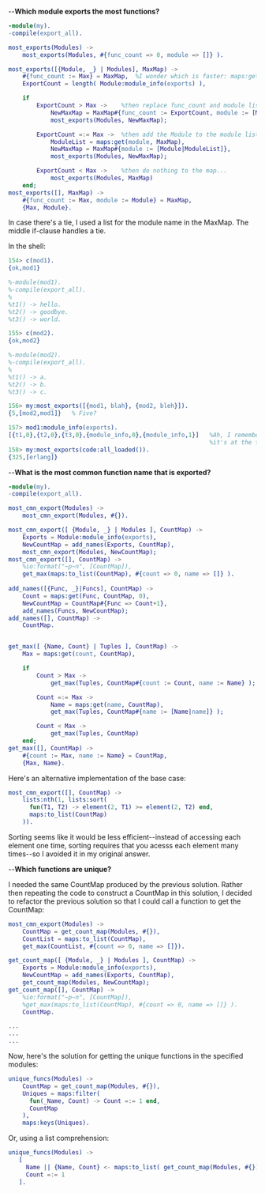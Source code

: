 --**Which module exports the most functions?**
```erlang
-module(my).
-compile(export_all).

most_exports(Modules) ->
    most_exports(Modules, #{func_count => 0, module => []} ).

most_exports([{Module, _} | Modules], MaxMap) ->
    #{func_count := Max} = MaxMap,  %I wonder which is faster: maps:get() or pattern matching?  You should be able to write: MaxMap#{count}
    ExportCount = length( Module:module_info(exports) ),

    if 
        ExportCount > Max ->    %then replace func_count and module list in the map...
            NewMaxMap = MaxMap#{func_count := ExportCount, module := [Module]},
            most_exports(Modules, NewMaxMap);

        ExportCount =:= Max ->  %then add the Module to the module list in the map...
            ModuleList = maps:get(module, MaxMap),
            NewMaxMap = MaxMap#{module := [Module|ModuleList]},
            most_exports(Modules, NewMaxMap);

        ExportCount < Max ->    %then do nothing to the map...
            most_exports(Modules, MaxMap)
    end;
most_exports([], MaxMap) ->
    #{func_count := Max, module := Module} = MaxMap,
    {Max, Module}.

  ```
In case there's a tie, I used a list for the module name in the MaxMap.  The middle if-clause handles a tie.


In the shell:
```erlang
154> c(mod1).
{ok,mod1}

%-module(mod1).
%-compile(export_all).
%
%t1() -> hello.
%t2() -> goodbye.
%t3() -> world.

155> c(mod2).
{ok,mod2}

%-module(mod2).
%-compile(export_all).
%
%t1() -> a.
%t2() -> b.
%t3() -> c.

156> my:most_exports([{mod1, blah}, {mod2, bleh}]).
{5,[mod2,mod1]}   % Five?

157> mod1:module_info(exports).
[{t1,0},{t2,0},{t3,0},{module_info,0},{module_info,1}]   %Ah, I remember the chapter mentioning this-- 
                                                         %it's at the top of p. 120.
158> my:most_exports(code:all_loaded()).
{325,[erlang]}
```

--**What is the most common function name that is exported?**
```erlang
-module(my).
-compile(export_all).

most_cmn_export(Modules) ->
    most_cmn_export(Modules, #{}).

most_cmn_export([ {Module, _} | Modules ], CountMap) ->
    Exports = Module:module_info(exports),
    NewCountMap = add_names(Exports, CountMap),
    most_cmn_export(Modules, NewCountMap);
most_cmn_export([], CountMap) ->
    %io:format("~p~n", [CountMap]),
    get_max(maps:to_list(CountMap), #{count => 0, name => []} ).
    
add_names([{Func, _}|Funcs], CountMap) ->
    Count = maps:get(Func, CountMap, 0),
    NewCountMap = CountMap#{Func => Count+1},
    add_names(Funcs, NewCountMap);
add_names([], CountMap) ->
    CountMap.


get_max([ {Name, Count} | Tuples ], CountMap) ->
    Max = maps:get(count, CountMap),

    if
        Count > Max -> 
            get_max(Tuples, CountMap#{count := Count, name := Name} );

        Count =:= Max ->
            Name = maps:get(name, CountMap),
            get_max(Tuples, CountMap#{name := [Name|name]} );

        Count < Max ->
            get_max(Tuples, CountMap)
    end;
get_max([], CountMap) ->
    #{count := Max, name := Name} = CountMap,
    {Max, Name}.
```

Here's an alternative implementation of the base case:
```erlang
most_cmn_export([], CountMap) ->
    lists:nth(1, lists:sort(
      fun(T1, T2) -> element(2, T1) >= element(2, T2) end,
      maps:to_list(CountMap)
    )).
```
Sorting seems like it would be less efficient--instead of accessing each element one time, sorting requires that you acesss each element many times--so I avoided it in my original answer.

--**Which functions are unique?**

I needed the same CountMap produced by the previous solution.  Rather then repeating the code to construct a CountMap in this solution, I decided to refactor the previous solution so that I could call a function to get the CountMap:

```erlang
most_cmn_export(Modules) ->
    CountMap = get_count_map(Modules, #{}),
    CountList = maps:to_list(CountMap),
    get_max(CountList, #{count => 0, name => []}).

get_count_map([ {Module, _} | Modules ], CountMap) ->
    Exports = Module:module_info(exports),
    NewCountMap = add_names(Exports, CountMap),
    get_count_map(Modules, NewCountMap);
get_count_map([], CountMap) ->
    %io:format("~p~n", [CountMap]),
    %get_max(maps:to_list(CountMap), #{count => 0, name => []} ).
    CountMap.

...
...
...
```

Now, here's the solution for getting the unique functions in the specified modules:
```erlang
unique_funcs(Modules) ->
    CountMap = get_count_map(Modules, #{}),
    Uniques = maps:filter(
      fun(_Name, Count) -> Count =:= 1 end,
      CountMap
    ),
    maps:keys(Uniques).

 ```
 
 Or, using a list comprehension:
 ```erlang
 unique_funcs(Modules) ->
    [
      Name || {Name, Count} <- maps:to_list( get_count_map(Modules, #{}) ),
      Count =:= 1
    ].
 ```







